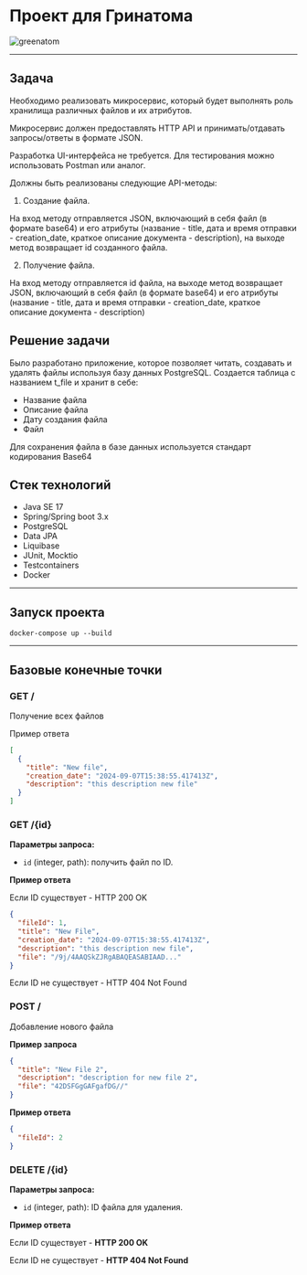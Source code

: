 # Проект для Гринатома

![greenatom](https://avatars.mds.yandex.net/i?id=1891506b218b46016d31557cbea846a5_l-5468635-images-thumbs&n=13)

---

## Задача

Необходимо реализовать микросервис, который будет выполнять роль хранилища различных файлов и их атрибутов.

Микросервис должен предоставлять HTTP API и принимать/отдавать запросы/ответы в формате JSON.

Разработка UI-интерфейса не требуется. Для тестирования можно использовать Postman или аналог.

Должны быть реализованы следующие API-методы:

1. Создание файла.

На вход методу отправляется JSON, включающий в себя файл (в формате base64) и его атрибуты (название - title, дата и время отправки - creation_date, краткое описание документа - description), на выходе метод возвращает id созданного файла.

2. Получение файла.

На вход методу отправляется id файла, на выходе метод возвращает JSON, включающий в себя файл (в формате base64) и его атрибуты (название - title, дата и время отправки - creation_date, краткое описание документа - description)

## Решение задачи

Было разработано приложение, которое позволяет читать, создавать и удалять файлы используя базу данных PostgreSQL.
Создается таблица с названием t_file и хранит в себе:
- Название файла
- Описание файла
- Дату создания файла
- Файл

Для сохранения файла в базе данных используется стандарт кодирования Base64

## Стек технологий

- Java SE 17
- Spring/Spring boot 3.x
- PostgreSQL
- Data JPA 
- Liquibase
- JUnit, Mocktio
- Testcontainers
- Docker

---

## Запуск проекта


```shell
docker-compose up --build
```

---

## Базовые конечные точки

### GET /

Получение всех файлов

Пример ответа

```json
[
  {
    "title": "New file",
    "creation_date": "2024-09-07T15:38:55.417413Z",
    "description": "this description new file"
  }
]
```

### GET /{id}

**Параметры запроса:**
- `id` (integer, path): получить файл по ID.

**Пример ответа**

Если ID существует - HTTP 200 OK

```json
{
  "fileId": 1,
  "title": "New File",
  "creation_date": "2024-09-07T15:38:55.417413Z",
  "description": "this description new file",
  "file": "/9j/4AAQSkZJRgABAQEASABIAAD..."
}
```

Если ID не существует - HTTP 404 Not Found

### POST /

Добавление нового файла

**Пример запроса**

```json
{
  "title": "New File 2",
  "description": "description for new file 2",
  "file": "42DSFGgGAFgafDG//"
}
```

**Пример ответа**

```json
{
  "fileId": 2
}
```

### DELETE /{id}

**Параметры запроса:**
- `id` (integer, path): ID файла для удаления.

**Пример ответа**

Если ID существует - **HTTP 200 OK**

Если ID не существует - **HTTP 404 Not Found**
